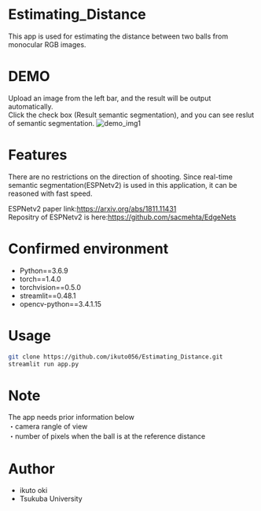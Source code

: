 # Estimating_Distance
This app is used for estimating the distance between two balls from monocular RGB images. 

# DEMO
Upload an image from the left bar, and the result will be output automatically.  
Click the check box (Result semantic segmentation), and you can see reslut of semantic segmentation.
![demo_img1](https://user-images.githubusercontent.com/64745286/119369441-24784700-bcef-11eb-982e-e8d61d497b01.png)


# Features
There are no restrictions on the direction of shooting.
Since real-time semantic segmentation(ESPNetv2) is used in this application, it can be reasoned with fast speed.  

ESPNetv2 paper link:https://arxiv.org/abs/1811.11431  
Repositry of ESPNetv2 is here:https://github.com/sacmehta/EdgeNets


# Confirmed environment
* Python==3.6.9
* torch==1.4.0
* torchvision==0.5.0  
* streamlit==0.48.1
* opencv-python==3.4.1.15 


# Usage
```bash
git clone https://github.com/ikuto056/Estimating_Distance.git
streamlit run app.py
```

# Note
The app needs prior information below  
・camera rangle of view  
・number of pixels when the ball is at the reference distance  


# Author
* ikuto oki
* Tsukuba University
